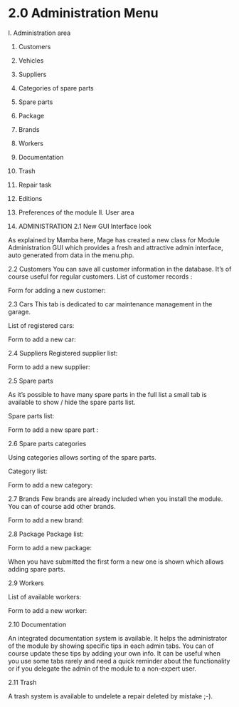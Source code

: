 # 2.0 Administration Menu

I.	Administration area
1.	Customers
2.	Vehicles
3.	Suppliers
4.	Categories of spare parts
5.	Spare parts
6.	Package
7.	Brands
8.	Workers
9.	Documentation
10.	Trash
11.	Repair task
12.	Editions
13.	Preferences of the module
II.	User area  
 
2.	ADMINISTRATION
2.1 	New GUI Interface look 

As explained by Mamba here, Mage has created a new class for Module Administration GUI which provides a fresh and attractive admin interface, auto generated from data in the menu.php.


 
 
 
2.2 	Customers
You can save all customer information in the database. It’s of course useful for regular customers.
List of customer records :
 
Form for adding a new customer:
 


 
2.3 	Cars
This tab is dedicated to car maintenance management in the garage. 

List of registered cars:
 

Form to add a new car:
 
 

2.4 	Suppliers
Registered supplier list:

 

Form to add a new supplier:

 
 
2.5 	Spare parts

As it’s possible to have many spare parts in the full list a small tab is available to show / hide the spare parts list.

Spare parts list:

 

Form to add a new spare part :

 


 
2.6 	Spare parts categories

Using categories allows sorting of the spare parts.

Category list:

 

Form to add a new category:

 

 
2.7 	Brands
Few brands are already included when you install the module. You can of course add other brands.
 
Form to add a new brand:
 

 
2.8 	Package
Package list:

 

Form to add a new package:

 

When you have submitted the first form a new one is shown which allows adding spare parts.

 


 
2.9 	Workers

List of available workers:
 
Form to add a new worker:
 

2.10 	Documentation

An integrated documentation system is available. It helps the administrator of the module by showing specific tips in each admin tabs.
You can of course update these tips by adding your own info. It can be useful when you use some tabs rarely and need a quick reminder about the functionality or if you delegate the admin of the module to a non-expert user.
 


 
2.11 	Trash

A trash system is available to undelete a repair deleted by mistake ;-).
 
